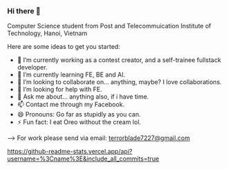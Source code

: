 ### Hi there 👋

Computer Science student from Post and Telecommuication Institute of Technology, Hanoi, Vietnam

Here are some ideas to get you started:

- 🔭 I’m currently working as a contest creator, and a self-trainee fullstack developer.
- 🌱 I’m currently learning FE, BE and AI.
- 👯 I’m looking to collaborate on... anything, maybe? I love collaborations.
- 🤔 I’m looking for help with FE.
- 💬 Ask me about... anything also, if i have time.
- 📫 Contact me through my Facebook.
- 😄 Pronouns: Go far as stupidly as you can.
- ⚡ Fun fact: I eat Oreo without the cream lol.

--> For work please send via email: terrorblade7227@gmail.com

https://github-readme-stats.vercel.app/api?username=%3Cname%3E&include_all_commits=true

